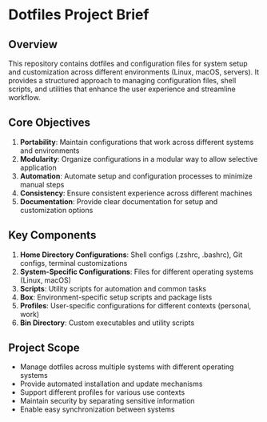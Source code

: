 # Dotfiles Project Brief

## Overview
This repository contains dotfiles and configuration files for system setup and customization across different environments (Linux, macOS, servers). It provides a structured approach to managing configuration files, shell scripts, and utilities that enhance the user experience and streamline workflow.

## Core Objectives
1. **Portability**: Maintain configurations that work across different systems and environments
2. **Modularity**: Organize configurations in a modular way to allow selective application
3. **Automation**: Automate setup and configuration processes to minimize manual steps
4. **Consistency**: Ensure consistent experience across different machines
5. **Documentation**: Provide clear documentation for setup and customization options

## Key Components
1. **Home Directory Configurations**: Shell configs (.zshrc, .bashrc), Git configs, terminal customizations
2. **System-Specific Configurations**: Files for different operating systems (Linux, macOS)
3. **Scripts**: Utility scripts for automation and common tasks
4. **Box**: Environment-specific setup scripts and package lists
5. **Profiles**: User-specific configurations for different contexts (personal, work)
6. **Bin Directory**: Custom executables and utility scripts

## Project Scope
- Manage dotfiles across multiple systems with different operating systems
- Provide automated installation and update mechanisms
- Support different profiles for various use contexts
- Maintain security by separating sensitive information
- Enable easy synchronization between systems

